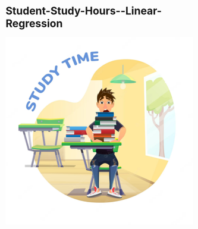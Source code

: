 # Student-Study-Hours--Linear-Regression
![](https://github.com/mkhaled146/Student-Study-Hours--Linear-Regression/blob/main/student%20-study%20-hours%20%20(1).jpg)
